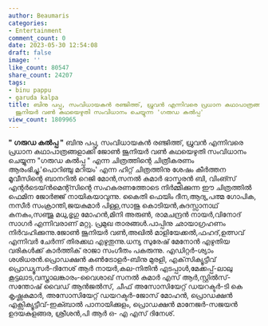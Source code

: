 ```yaml
---
author: Beaumaris
categories:
- Entertainment
comment_count: 0
date: 2023-05-30 12:54:08
draft: false
image: ''
like_count: 80547
share_count: 24207
tags:
- binu pappu
- garuda kalpa
title: ബിനു പപ്പു, സംവിധായകൻ രഞ്ജിത്ത്, ധ്രുവൻ എന്നിവരെ പ്രധാന കഥാപാത്രങ്ങളാക്കി ജോൺ
  ജൂനിയർ വൺ കഥയെഴുതി സംവിധാനം ചെയ്യുന്ന 'ഗരുഡ കൽപ്പ'
view_count: 1809965
---
```


**" ഗരുഡ കൽപ്പ "** ബിനു പപ്പു, സംവിധായകൻ രഞ്ജിത്ത്, ധ്രുവൻ എന്നിവരെ പ്രധാന കഥാപാത്രങ്ങളാക്കി ജോൺ ജൂനിയർ വൺ കഥയെഴുതി സംവിധാനം ചെയ്യുന്ന "ഗരുഡ കൽപ്പ " എന്ന ചിത്രത്തിന്റെ ചിത്രീകരണം ആരംഭിച്ചു.'പൊറിഞ്ചു മറിയം' എന്ന ഹിറ്റ് ചിത്രത്തിനു ശേഷം കീർത്തന മൂവീസിന്റെ ബാനറിൽ റെജി മോൻ,സനൽ കുമാർ ഭാസ്കരൻ ബി, വിംങ്സ് എന്റർടെയ്ൻമെന്റ്സിന്റെ സഹകരണത്തോടെ നിർമ്മിക്കുന്ന ഈ ചിത്രത്തിൽ ഫെമിന ജോർജ്ജ് നായികയാവുന്നു. [](https://cdn.boolokam.com/articles/2023/05/r2rrtttt.jpg)കൈതി ഫെയിം ദീന,ആദ്യ,പത്മ ഗോപിക, നസീർ സംക്രാന്തി,ജയകുമാർ പിള്ള,സാജു കൊടിയൻ,കുദസ്സാനാഥ് കനകം,സഞ്ജു മധു,ഭൃഗു മോഹൻ,മിനി അരുൺ, രാമചന്ദ്രൻ നായർ,വിനോദ് സാഗർ എന്നിവരാണ് മറ്റു. പ്രമുഖ താരങ്ങൾ.പാപ്പിനു ഛായാഗ്രഹണം നിർവഹിക്കുന്നു.ജോൺ ജൂനിയർ വൺ,അഖിൽ മാളിയേക്കൽ,ഫഹദ്,ഉത്സവ് എന്നിവർ ചേർന്ന് തിരക്കഥ എഴുതുന്നു.ധന്യ സുരേഷ് മേനോൻ എഴുതിയ വരികൾക്ക് കാർത്തിക് രാജാ സംഗീതം പകരുന്നു. എഡിറ്റർ-ശ്യാം ശശിധരൻ.പ്രൊഡക്ഷൻ കൺട്രോളർ-ബിനു മുരളി, എക്‌സിക്യൂട്ടീവ് പ്രൊഡ്യൂസർ-ദിനേശ് ആർ നായർ,കല-നിതിൻ എടപ്പാൾ,മേക്കപ്പ്-ലാലു കൂട്ടലാട,വസ്ത്രാലങ്കാരം-വൈശാഖ് സനൽ കുമാർ എസ് ആർ,സ്റ്റിൽസ്-സന്തോഷ് വൈഡ് ആൻജൽസ്, ചീഫ് അസോസിയേറ്റ് ഡയറക്ടർ-ടി കെ കൃഷ്ണകുമാർ, അസോസിയേറ്റ് ഡയറക്ടർ-ജോസ് മോഹൻ, പ്രൊഡക്ഷൻ എക്സിക്യൂട്ടീവ്-ഇക്ബാൽ പാനായിക്കുളം, പ്രൊഡക്ഷൻ മാനേജർ-സജയൻ ഉദയകുളങ്ങര, ശ്രീശൻ,പി ആർ ഒ- എ എസ് ദിനേശ്.